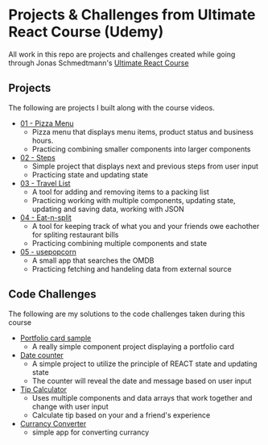 # Projects & Challenges from Ultimate React Course (Udemy)

All work in this repo are projects and challenges created while going through Jonas Schmedtmann's [Ultimate React Course](https://www.udemy.com/course/the-ultimate-react-course/)

## Projects

The following are projects I built along with the course videos.

- [01 - Pizza Menu](https://github.com/amalter/udemy-react-course/tree/main/01-pizza-menu)
  - Pizza menu that displays menu items, product status and business hours.
  - Practicing combining smaller components into larger components
- [02 - Steps](https://github.com/amalter/udemy-react-course/tree/main/02-steps)
  - Simple project that displays next and previous steps from user input
  - Practicing state and updating state
- [03 - Travel List](https://github.com/amalter/udemy-react-course/tree/main/03-travel-list)
  - A tool for adding and removing items to a packing list
  - Practicing working with multiple components, updating state, updating and saving data, working with JSON
- [04 - Eat-n-split](https://github.com/amalter/udemy-react-course/tree/main/04-eat-n-split)
  - A tool for keeping track of what you and your friends owe eachother for spliting restaurant bills
  - Practicing combining multiple components and state
- [05 - usepopcorn](https://github.com/amalter/udemy-react-course/tree/main/05-usepopcorn)
  - A small app that searches the OMDB
  - Practicing fetching and handeling data from external source

## Code Challenges

The following are my solutions to the code challenges taken during this course

- [Portfolio card sample](https://codesandbox.io/s/bitter-forest-frz637?file=/src/App.js)
  - A really simple component project displaying a portfolio card
- [Date counter](https://codesandbox.io/s/react-challenge-date-counter-final-v1-bmv1bc)
  - A simple project to utilize the principle of REACT state and updating state
  - The counter will reveal the date and message based on user input
- [Tip Calculator](https://codesandbox.io/s/goofy-sunset-g9phq7?file=/src/App.js)
  - Uses multiple components and data arrays that work together and change with user input
  - Calculate tip based on your and a friend's experience
- [Currancy Converter](https://github.com/amalter/udemy-react-course/tree/main/currancy-converter-challenge)
  - simple app for converting currancy
